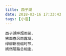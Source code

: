 ```yaml
---
title: 西子湖
date: 2018-03-16 17:33:43
tags: [小语]
---
```



```
西子湖畔烟雨蒙，
拂面春风雨露凝，
绿柳新枝缀时节，
嫣然陌路总相逢，
```

